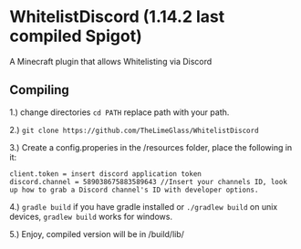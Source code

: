 # WhitelistDiscord (1.14.2 last compiled Spigot)
A Minecraft plugin that allows Whitelisting via Discord

## Compiling

1.) change directories `cd PATH` replace path with your path.

2.) `git clone https://github.com/TheLimeGlass/WhitelistDiscord`

3.) Create a config.properies in the /resources folder, place the following in it:
```
client.token = insert discord application token
discord.channel = 589038675883589643 //Insert your channels ID, look up how to grab a Discord channel's ID with developer options.
```

4.) `gradle build` if you have gradle installed or `./gradlew build` on unix devices, `gradlew build` works for windows.

5.) Enjoy, compiled version will be in /build/lib/
